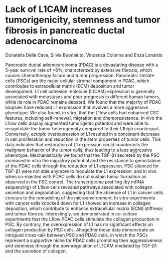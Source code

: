 
# Lack of L1CAM increases tumorigenicity, stemness and tumor fibrosis in pancreatic ductal adenocarcinoma

Donatella Delle Cave, Silvia Buonaiuto, Vincenza Colonna and Enza Lonardo

Pancreatic ductal adenocarcinoma (PDAC) is a devastating disease with a 5-year survival rate of <8%, characterized by extensive fibrosis, which causes chemotherapy failure and tumor progression. Pancreatic stellate cells (PSCs) are the major cellular stromal component in PDAC, which contributes to extracellular matrix (ECM) deposition and tumor development. 
L1 cell adhesion molecule (L1CAM) expression is generally associated with metastases and poor prognosis in different human tumors, while its role in PDAC remains debated.
We found that the majority of PDAC biopsies have reduced L1 expression that involves a more aggressive phenotype. We also found, in vitro, that the L1low cells had enhanced CSC features, including self-renewal, migration and chemoresistance. In vivo the L1low cells display augmented tumorigenic potential and were able to recapitulate the tumor heterogeneity compared to their L1high counterpart. Conversely, ectopic overexpression of L1 resulted in a consistent decrease in cell proliferation and reduction in the stem properties of tumor cells. This data indicates that restoration of L1 expression could counteracts the malignant behavior of the tumor cells, thus leading to a less aggressive phenotype. 
Mechanistically we found that the TGF-β1 secreted by the PSC increased in vitro the migratory potential and the resistance to gemcitabine of the PDAC cells through the reduction of L1 expression. PSC silenced for TGF-β1 were not able anymore to modulate the L1 expression, and in vivo when co-injected with PDAC cells do not sustain tumor formation as observed in the PSC control.
The transcriptome profiling (by mRNA sequencing) of L1low cells revealed pathways associated with collagen secretion and degradation, suggesting that the absence of L1 in cancer cells concurs to the remodeling of the microenvironment. In vitro experiments with cancer cells knocked down for L1 showed an increase in collagen deposition, which contribute to enhance extracellular matrix (ECM) stiffness and tumor fibrosis. 
Interestingly, we demonstrated in co-culture experiments that the L1low PDAC cells stimulate the collagen production in PSC. By contrary, the overexpression of L1 has no significant effects on collagen production by PSC cells. 
Altogether these data demonstrate an intrigued cross-talk between PSC and PDAC cells, in which the PSCs represent a supportive niche for PDAC cells promoting their aggressiveness and stemness through the downregulation of L1CAM mediated by TGF-β1 and the secretion of collagen.
